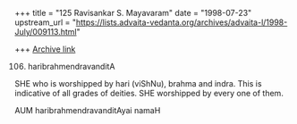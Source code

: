 +++
title = "125 Ravisankar S. Mayavaram"
date = "1998-07-23"
upstream_url = "https://lists.advaita-vedanta.org/archives/advaita-l/1998-July/009113.html"

+++
[Archive link](https://lists.advaita-vedanta.org/archives/advaita-l/1998-July/009113.html)

106. haribrahmendravanditA

SHE who is worshipped by hari (viShNu), brahma and indra. This is
indicative of all grades of deities. SHE worshipped by every one
of them.

AUM haribrahmendravanditAyai namaH

